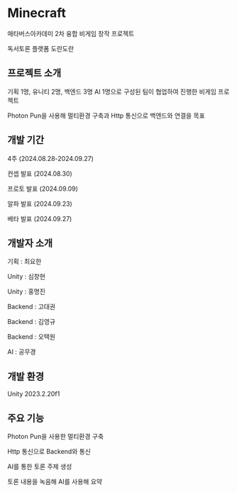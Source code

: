 # Minecraft
매타버스아카데미 2차 융합 비게임 창작 프로젝트 

독서토론 플랫폼 도란도란

## 프로젝트 소개
기획 1명, 유니티 2명, 백엔드 3명 AI 1명으로 구성된 팀이 협업하여 진행한 비게임 프로젝트

Photon Pun을 사용해 멀티환경 구축과 Http 통신으로 백엔드와 연결을 목표


## 개발 기간
4주 (2024.08.28-2024.09.27)

컨셉 발표 (2024.08.30)

프로토 발표 (2024.09.09)

알파 발표 (2024.09.23)

베타 발표 (2024.09.27)


## 개발자 소개
기획 : 최요한

Unity : 심창현

Unity : 홍명진

Backend : 고대권

Backend : 김영규

Backend : 오택원

AI : 공무경


## 개발 환경
Unity 2023.2.20f1


## 주요 기능
Photon Pun을 사용한 멀티환경 구축

Http 통신으로 Backend와 통신

AI를 통한 토론 주제 생성

토론 내용을 녹음해 AI를 사용해 요약
